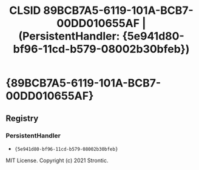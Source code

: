 ﻿---
title: "CLSID 89BCB7A5-6119-101A-BCB7-00DD010655AF | (PersistentHandler: {5e941d80-bf96-11cd-b579-08002b30bfeb})"
excerpt: What is COM-Object CLSID 89BCB7A5-6119-101A-BCB7-00DD010655AF?
---

# {89BCB7A5-6119-101A-BCB7-00DD010655AF}


## Registry


### PersistentHandler

* `{5e941d80-bf96-11cd-b579-08002b30bfeb}`

MIT License. Copyright (c) 2021 Strontic.


